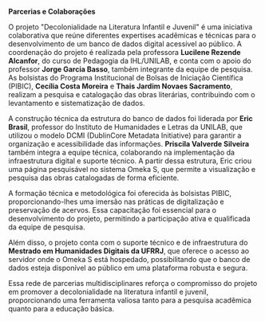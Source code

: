 **Parcerias e Colaborações**

O projeto "Decolonialidade na Literatura Infantil e Juvenil" é uma iniciativa colaborativa que reúne diferentes expertises acadêmicas e técnicas para o desenvolvimento de um banco de dados digital acessível ao público. A coordenação do projeto é realizada pela professora **Lucilene Rezende Alcanfor**, do curso de Pedagogia da IHL/UNILAB, e conta com o apoio do professor **Jorge Garcia Basso**, também integrante da equipe de pesquisa. As bolsistas do Programa Institucional de Bolsas de Iniciação Científica (PIBIC), **Cecília Costa Moreira** e **Thais Jardim Novaes Sacramento**, realizam a pesquisa e catalogação das obras literárias, contribuindo com o levantamento e sistematização de dados.

A construção técnica da estrutura do banco de dados foi liderada por **Eric Brasil**, professor do Instituto de Humanidades e Letras da UNILAB, que utilizou o modelo DCMI (DublinCore Metadata Initiative) para garantir a organização e acessibilidade das informações. **Priscila Valverde Silveira** também integra a equipe técnica, colaborando na implementação da infraestrutura digital e suporte técnico. A partir dessa estrutura, Eric criou uma página pesquisável no sistema Omeka S, que permite a visualização e pesquisa das obras catalogadas de forma eficiente.

A formação técnica e metodológica foi oferecida às bolsistas PIBIC, proporcionando-lhes uma imersão nas práticas de digitalização e preservação de acervos. Essa capacitação foi essencial para o desenvolvimento do projeto, permitindo a participação ativa e qualificada da equipe de pesquisa.

Além disso, o projeto conta com o suporte técnico e de infraestrutura do **Mestrado em Humanidades Digitais da UFRRJ**, que oferece o acesso ao servidor onde o Omeka S está hospedado, possibilitando que o banco de dados esteja disponível ao público em uma plataforma robusta e segura.

Essa rede de parcerias multidisciplinares reforça o compromisso do projeto em promover a decolonialidade na literatura infantil e juvenil, proporcionando uma ferramenta valiosa tanto para a pesquisa acadêmica quanto para a educação básica.

